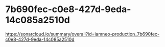 # 7b690fec-c0e8-427d-9eda-14c085a2510d
https://sonarcloud.io/summary/overall?id=iamneo-production_7b690fec-c0e8-427d-9eda-14c085a2510d
